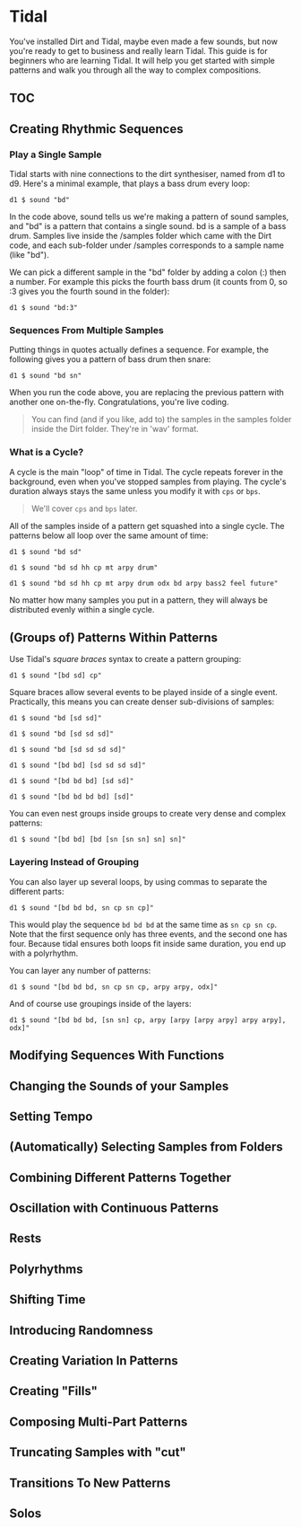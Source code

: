 # Tidal

You've installed Dirt and Tidal, maybe even made a few sounds, but now you're
ready to get to business and really learn Tidal. This guide is for beginners
who are learning Tidal. It will help you get started with simple patterns
and walk you through all the way to complex compositions.

## TOC

## Creating Rhythmic Sequences

### Play a Single Sample

Tidal starts with nine connections to the dirt synthesiser, named from d1 to d9.
Here's a minimal example, that plays a bass drum every loop:

`d1 $ sound "bd"`

In the code above, sound tells us we're making a pattern of sound samples, and
"bd" is a pattern that contains a single sound. bd is a sample of a bass drum.
Samples live inside the /samples folder which came with the Dirt code, and
each sub-folder under /samples corresponds to a sample name (like "bd").

We can pick a different sample in the "bd" folder by adding a colon (:) then
a number. For example this picks the fourth bass drum (it counts from 0,
so :3 gives you the fourth sound in the folder):

`d1 $ sound "bd:3"`

### Sequences From Multiple Samples

Putting things in quotes actually defines a sequence. For example, the following
gives you a pattern of bass drum then snare:

`d1 $ sound "bd sn"`

When you run the code above, you are replacing the previous pattern with another
one on-the-fly. Congratulations, you're live coding.

> You can find (and if you like, add to) the samples in the samples folder
> inside the Dirt folder. They're in 'wav' format.

### What is a Cycle?

A cycle is the main "loop" of time in Tidal. The cycle repeats forever in the
background, even when you've stopped samples from playing. The cycle's duration
always stays the same unless you modify it with `cps` or `bps`.

> We'll cover `cps` and `bps` later.

All of the samples inside of a pattern get squashed into a single cycle.
The patterns below all loop over the same amount of time:

`d1 $ sound "bd sd"`

`d1 $ sound "bd sd hh cp mt arpy drum"`

`d1 $ sound "bd sd hh cp mt arpy drum odx bd arpy bass2 feel future"`

No matter how many samples you put in a pattern, they will always be
distributed evenly within a single cycle.

## (Groups of) Patterns Within Patterns

Use Tidal's _square braces_ syntax to create a pattern grouping:

`d1 $ sound "[bd sd] cp"`

Square braces allow several events to be played inside of a single event.
Practically, this means you can create denser sub-divisions of samples:

`d1 $ sound "bd [sd sd]"`

`d1 $ sound "bd [sd sd sd]"`

`d1 $ sound "bd [sd sd sd sd]"`

`d1 $ sound "[bd bd] [sd sd sd sd]"`

`d1 $ sound "[bd bd bd] [sd sd]"`

`d1 $ sound "[bd bd bd bd] [sd]"`

You can even nest groups inside groups to create very dense and complex
patterns:

`d1 $ sound "[bd bd] [bd [sn [sn sn] sn] sn]"`

### Layering Instead of Grouping

You can also layer up several loops, by using commas to separate the different parts:

`d1 $ sound "[bd bd bd, sn cp sn cp]"`

This would play the sequence `bd bd bd` at the same time as `sn cp sn cp`.
Note that the first sequence only has three events, and the second one has four.
Because tidal ensures both loops fit inside same duration, you end up with
a polyrhythm.

You can layer any number of patterns:

`d1 $ sound "[bd bd bd, sn cp sn cp, arpy arpy, odx]"`

And of course use groupings inside of the layers:

`d1 $ sound "[bd bd bd, [sn sn] cp, arpy [arpy [arpy arpy] arpy arpy], odx]"`


## Modifying Sequences With Functions

## Changing the Sounds of your Samples

## Setting Tempo

## (Automatically) Selecting Samples from Folders

## Combining Different Patterns Together

## Oscillation with Continuous Patterns

## Rests

## Polyrhythms

## Shifting Time

## Introducing Randomness

## Creating Variation In Patterns

## Creating "Fills"

## Composing Multi-Part Patterns

## Truncating Samples with "cut"

## Transitions To New Patterns

## Solos
